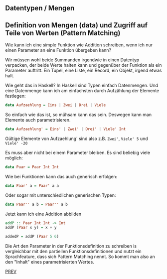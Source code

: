 ## Datentypen / Mengen

Definition von Mengen (data) und Zugriff auf Teile von Werten (Pattern Matching)
-----------------------------------------------------------------------------------
  
Wie kann ich eine simple Funktion wie Addition schreiben, wenn ich nur einen Parameter an eine Funktion übergeben kann? 

Wir müssen wohl beide Summanden irgendwie in einen Datentyp verpacken, der beide Werte halten kann und gegenüber der Funktion als ein Parameter auftritt. Ein Tupel, eine Liste, ein Record, ein Objekt, irgend etwas halt.

Wie geht das in Haskell? In Haskell sind Typen einfach Datenmengen. Und eine Datenmenge kann ich am einfachsten durch Aufzählung der Elemente festlegen:

```haskell
data Aufzaehlung = Eins | Zwei | Drei | Viele
```
    
So einfach wie das ist, so mühsam kann das sein. Deswegen kann man Elemente auch parametrisieren.

```haskell
data Aufzaehlung' = Eins' | Zwei' | Drei' | Viele' Int
```

Gültige Elemente von Aufzaehlung' sind also z.B. `Zwei'`, `Viele' 5` und `Viele' -20`

Es muss aber nicht bei einem Parameter bleiben. Es sind beliebig viele möglich:

```haskell
data Paar = Paar Int Int
```

Wie bei Funktionen kann das auch generisch erfolgen:

```haskell
data Paar' a = Paar' a a
```

Oder sogar mit unterschiedlichen generischen Typen:

```haskell
data Paar'' a b = Paar'' a b
```

Jetzt kann ich eine Addition abbilden

```haskell
addP :: Paar Int Int -> Int
addP (Paar x y) = x + y

addedP = addP (Paar 5 6)
```

Die Art den Parameter in der Funktionsdefinition zu schreiben is vergleichbar mit den partiellen Funktionsdefinitionen und nutzt ein Sprachfeature, dass sich Pattern Matching nennt. So kommt man also an den "Inhalt" eines parametrisierten Wertes.

[PREV](/haskell/Funktionen)
